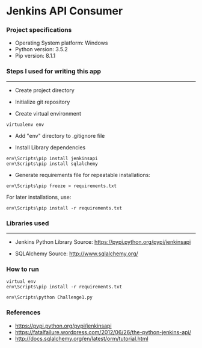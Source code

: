 # Jenkins API Consumer


### Project specifications
- Operating System platform: Windows
- Python version: 3.5.2
- Pip version: 8.1.1


### Steps I used for writing this app
----------
- Create project directory

- Initialize git repository

- Create virtual environment
```terminal
virtualenv env
```

- Add "env" directory to .gitignore file

- Install Library dependencies
```
env\Scripts\pip install jenkinsapi
env\Scripts\pip install sqlalchemy
```

- Generate requirements file for repeatable installations:
```terminal
env\Scripts\pip freeze > requirements.txt
```
For later installations, use:
```
env\Scripts\pip install -r requirements.txt
```


### Libraries used
---------
- Jenkins Python Library
  Source: https://pypi.python.org/pypi/jenkinsapi

- SQLAlchemy
  Source: http://www.sqlalchemy.org/


### How to run
```terminal
virtual env
env\Scripts\pip install -r requirements.txt

env\Scripts\python Challenge1.py
```

### References
- https://pypi.python.org/pypi/jenkinsapi
- https://fatalfailure.wordpress.com/2012/06/26/the-python-jenkins-api/
- http://docs.sqlalchemy.org/en/latest/orm/tutorial.html
